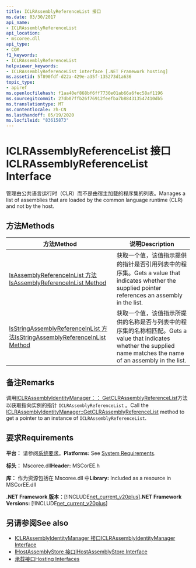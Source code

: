 ```yaml
---
title: ICLRAssemblyReferenceList 接口
ms.date: 03/30/2017
api_name:
- ICLRAssemblyReferenceList
api_location:
- mscoree.dll
api_type:
- COM
f1_keywords:
- ICLRAssemblyReferenceList
helpviewer_keywords:
- ICLRAssemblyReferenceList interface [.NET Framework hosting]
ms.assetid: 5f890fdf-d22a-429e-a35f-135273d1a636
topic_type:
- apiref
ms.openlocfilehash: f1aa40ef868bf6ff7730e01ab66a6fec58af1196
ms.sourcegitcommit: 27db07ffb26f76912feefba7b884313547410db5
ms.translationtype: MT
ms.contentlocale: zh-CN
ms.lasthandoff: 05/19/2020
ms.locfileid: "83615873"
---
```

# <a name="iclrassemblyreferencelist-interface"></a><span data-ttu-id="a57d2-102">ICLRAssemblyReferenceList 接口</span><span class="sxs-lookup"><span data-stu-id="a57d2-102">ICLRAssemblyReferenceList Interface</span></span>
<span data-ttu-id="a57d2-103">管理由公共语言运行时（CLR）而不是由宿主加载的程序集的列表。</span><span class="sxs-lookup"><span data-stu-id="a57d2-103">Manages a list of assemblies that are loaded by the common language runtime (CLR) and not by the host.</span></span>  
  
## <a name="methods"></a><span data-ttu-id="a57d2-104">方法</span><span class="sxs-lookup"><span data-stu-id="a57d2-104">Methods</span></span>  
  
|<span data-ttu-id="a57d2-105">方法</span><span class="sxs-lookup"><span data-stu-id="a57d2-105">Method</span></span>|<span data-ttu-id="a57d2-106">说明</span><span class="sxs-lookup"><span data-stu-id="a57d2-106">Description</span></span>|  
|------------|-----------------|  
|[<span data-ttu-id="a57d2-107">IsAssemblyReferenceInList 方法</span><span class="sxs-lookup"><span data-stu-id="a57d2-107">IsAssemblyReferenceInList Method</span></span>](iclrassemblyreferencelist-isassemblyreferenceinlist-method.md)|<span data-ttu-id="a57d2-108">获取一个值，该值指示提供的指针是否引用列表中的程序集。</span><span class="sxs-lookup"><span data-stu-id="a57d2-108">Gets a value that indicates whether the supplied pointer references an assembly in the list.</span></span>|  
|[<span data-ttu-id="a57d2-109">IsStringAssemblyReferenceInList 方法</span><span class="sxs-lookup"><span data-stu-id="a57d2-109">IsStringAssemblyReferenceInList Method</span></span>](iclrassemblyreferencelist-isstringassemblyreferenceinlist-method.md)|<span data-ttu-id="a57d2-110">获取一个值，该值指示所提供的名称是否与列表中的程序集的名称相匹配。</span><span class="sxs-lookup"><span data-stu-id="a57d2-110">Gets a value that indicates whether the supplied name matches the name of an assembly in the list.</span></span>|  
  
## <a name="remarks"></a><span data-ttu-id="a57d2-111">备注</span><span class="sxs-lookup"><span data-stu-id="a57d2-111">Remarks</span></span>  
 <span data-ttu-id="a57d2-112">调用[ICLRAssemblyIdentityManager：： GetCLRAssemblyReferenceList](iclrassemblyidentitymanager-getclrassemblyreferencelist-method.md)方法以获取指向实例的指针 `ICLRAssemblyReferenceList` 。</span><span class="sxs-lookup"><span data-stu-id="a57d2-112">Call the [ICLRAssemblyIdentityManager::GetCLRAssemblyReferenceList](iclrassemblyidentitymanager-getclrassemblyreferencelist-method.md) method to get a pointer to an instance of `ICLRAssemblyReferenceList`.</span></span>  
  
## <a name="requirements"></a><span data-ttu-id="a57d2-113">要求</span><span class="sxs-lookup"><span data-stu-id="a57d2-113">Requirements</span></span>  
 <span data-ttu-id="a57d2-114">**平台：** 请参阅[系统要求](../../get-started/system-requirements.md)。</span><span class="sxs-lookup"><span data-stu-id="a57d2-114">**Platforms:** See [System Requirements](../../get-started/system-requirements.md).</span></span>  
  
 <span data-ttu-id="a57d2-115">**标头：** Mscoree.dll</span><span class="sxs-lookup"><span data-stu-id="a57d2-115">**Header:** MSCorEE.h</span></span>  
  
 <span data-ttu-id="a57d2-116">**库：** 作为资源包括在 Mscoree.dll 中</span><span class="sxs-lookup"><span data-stu-id="a57d2-116">**Library:** Included as a resource in MSCorEE.dll</span></span>  
  
 <span data-ttu-id="a57d2-117">**.NET Framework 版本：**[!INCLUDE[net_current_v20plus](../../../../includes/net-current-v20plus-md.md)]</span><span class="sxs-lookup"><span data-stu-id="a57d2-117">**.NET Framework Versions:** [!INCLUDE[net_current_v20plus](../../../../includes/net-current-v20plus-md.md)]</span></span>  
  
## <a name="see-also"></a><span data-ttu-id="a57d2-118">另请参阅</span><span class="sxs-lookup"><span data-stu-id="a57d2-118">See also</span></span>

- [<span data-ttu-id="a57d2-119">ICLRAssemblyIdentityManager 接口</span><span class="sxs-lookup"><span data-stu-id="a57d2-119">ICLRAssemblyIdentityManager Interface</span></span>](iclrassemblyidentitymanager-interface.md)
- [<span data-ttu-id="a57d2-120">IHostAssemblyStore 接口</span><span class="sxs-lookup"><span data-stu-id="a57d2-120">IHostAssemblyStore Interface</span></span>](ihostassemblystore-interface.md)
- [<span data-ttu-id="a57d2-121">承载接口</span><span class="sxs-lookup"><span data-stu-id="a57d2-121">Hosting Interfaces</span></span>](hosting-interfaces.md)

